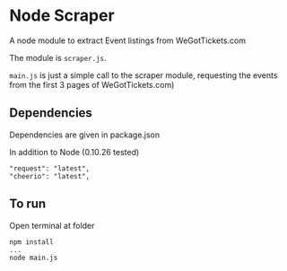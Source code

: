 Node Scraper
===
A node module to extract Event listings from WeGotTickets.com

The module is `scraper.js`.

`main.js` is just a simple call to the scraper module, requesting the events from the first 3 pages of WeGotTickets.com) 

Dependencies
---
Dependencies are given in package.json

In addition to Node (0.10.26 tested)

    "request": "latest",
    "cheerio": "latest",

To run
---
Open terminal at folder

    npm install
    ...
    node main.js


